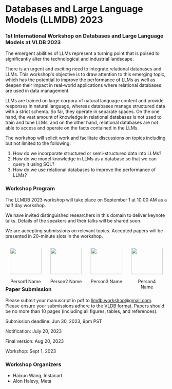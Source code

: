# Databases and Large Language Models (LLMDB) 2023

### 1st International Workshop on Databases and Large Language Models at VLDB 2023

The emergent abilities of LLMs represent a turning point that is poised to significantly alter the technological and industrial landscape.

There is an urgent and exciting need to integrate relational databases and LLMs. This workshop's objective is to draw attention to this emerging topic, which has the potential to improve the performance of LLMs as well as deepen their impact in real-world applications where relational databases are used in data management.


LLMs are trained on large corpora of natural language content and provide responses in natural language, whereas databases manage structured data with a strict schema. So far, they operate in separate spaces. On the one hand, the vast amount of knowledge in relational databases is not used to train and tune LLMs, and on the other hand, relational databases are not able to access and operate on the facts contained in the LLMs.

The workshop will solicit work and facilitate discussions on topics including but not limited to the following:

1. How do we incorporate structured or semi-structured data into LLMs?
2. How do we model knowledge in LLMs as a database so that we can query it using SQL?
3. How do we use relational databases to improve the performance of LLMs?

### Workshop Program

The LLMDB 2023 workshop will take place on September 1 at 10:00 AM as a half day workshop.

We have invited distinguished researchers in this domain to deliver keynote talks. Details of the speakers and their talks will be shared soon.

We are accepting submissions on relevant topics. Accepted papers will be presented in 20-minute slots in the workshop.

<div style="display: flex; flex-wrap: wrap; justify-content: space-between;">

<div style="flex: 1; margin: 1em; text-align: center;">
    <img src="url_of_image_1" style="width: 100%; height: auto;"/>
    <p>Person1 Name</p>
</div>

<div style="flex: 1; margin: 1em; text-align: center;">
    <img src="url_of_image_2" style="width: 100%; height: auto;"/>
    <p>Person2 Name</p>
</div>

<div style="flex: 1; margin: 1em; text-align: center;">
    <img src="url_of_image_3" style="width: 100%; height: auto;"/>
    <p>Person3 Name</p>
</div>

<div style="flex: 1; margin: 1em; text-align: center;">
    <img src="url_of_image_4" style="width: 100%; height: auto;"/>
    <p>Person4 Name</p>
</div>

</div>

### Paper Submission

Please submit your manuscript in pdf to [llmdb.workshop@gmail.com](mailto:llmdb.workshop@gmail.com). Please ensure your submissions adhere to the [VLDB format](https://vldb.org/pvldb/volumes/16/formatting). Papers should be no more than 10 pages (including all figures, tables, and references).

Submission deadline: Jun 30, 2023, 9pm PST

Notification: July 20, 2023

Final version: Aug 20, 2023

Workshop: Sept 1, 2023

### Workshop Organizers

* Haixun Wang, Instacart
* Alon Halevy, Meta
